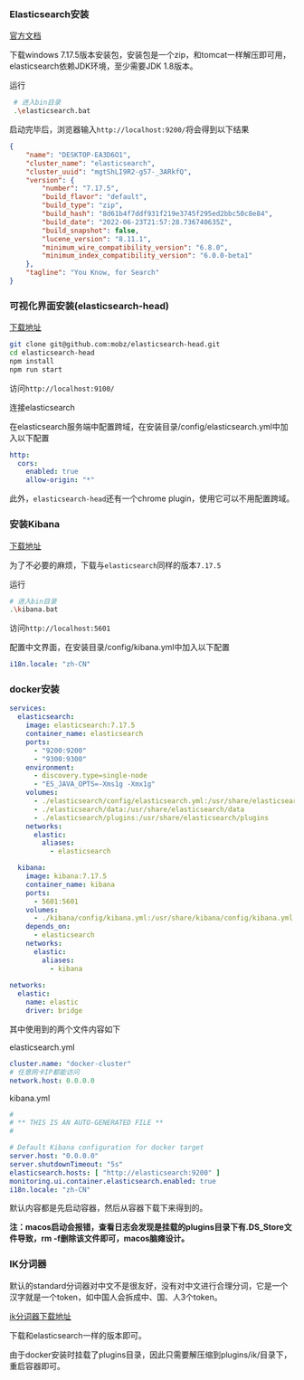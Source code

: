 ### Elasticsearch安装

[官方文档](https://www.elastic.co/guide/en/elasticsearch/reference/7.17/index.html)

下载windows 7.17.5版本安装包，安装包是一个zip，和tomcat一样解压即可用，elasticsearch依赖JDK环境，至少需要JDK 1.8版本。

运行

```bash
 # 进入bin目录
 .\elasticsearch.bat
```

启动完毕后，浏览器输入`http://localhost:9200/`将会得到以下结果

```json
{
    "name": "DESKTOP-EA3D6O1",
    "cluster_name": "elasticsearch",
    "cluster_uuid": "mgtShLI9R2-g57-_3ARkfQ",
    "version": {
        "number": "7.17.5",
        "build_flavor": "default",
        "build_type": "zip",
        "build_hash": "8d61b4f7ddf931f219e3745f295ed2bbc50c8e84",
        "build_date": "2022-06-23T21:57:28.736740635Z",
        "build_snapshot": false,
        "lucene_version": "8.11.1",
        "minimum_wire_compatibility_version": "6.8.0",
        "minimum_index_compatibility_version": "6.0.0-beta1"
    },
    "tagline": "You Know, for Search"
}
```

### 可视化界面安装(elasticsearch-head)

[下载地址](https://github.com/mobz/elasticsearch-head)

```bash
git clone git@github.com:mobz/elasticsearch-head.git
cd elasticsearch-head
npm install
npm run start
```

访问`http://localhost:9100/`

连接elasticsearch

在elasticsearch服务端中配置跨域，在安装目录/config/elasticsearch.yml中加入以下配置

```yaml
http: 
  cors:
    enabled: true
    allow-origin: "*"
```

此外，`elasticsearch-head`还有一个chrome plugin，使用它可以不用配置跨域。

### 安装Kibana

[下载地址](https://www.elastic.co/cn/downloads/past-releases#kibana)

为了不必要的麻烦，下载与`elasticsearch`同样的版本`7.17.5`

运行

```bash
# 进入bin目录
.\kibana.bat
```

访问`http://localhost:5601`

配置中文界面，在安装目录/config/kibana.yml中加入以下配置

```yaml
i18n.locale: "zh-CN"
```

### docker安装

```yaml
services:
  elasticsearch:
    image: elasticsearch:7.17.5
    container_name: elasticsearch
    ports:
      - "9200:9200"
      - "9300:9300"
    environment:
      - discovery.type=single-node
      - "ES_JAVA_OPTS=-Xms1g -Xmx1g"
    volumes:
      - ./elasticsearch/config/elasticsearch.yml:/usr/share/elasticsearch/config/elasticsearch.yml
      - ./elasticsearch/data:/usr/share/elasticsearch/data
      - ./elasticsearch/plugins:/usr/share/elasticsearch/plugins
    networks:
      elastic:
        aliases:
          - elasticsearch

  kibana:
    image: kibana:7.17.5
    container_name: kibana
    ports:
      - 5601:5601
    volumes:
      - ./kibana/config/kibana.yml:/usr/share/kibana/config/kibana.yml
    depends_on:
      - elasticsearch
    networks:
      elastic:
        aliases:
          - kibana
    
networks:
  elastic:
    name: elastic
    driver: bridge
```

其中使用到的两个文件内容如下

elasticsearch.yml

```yaml
cluster.name: "docker-cluster"
# 任意网卡IP都能访问
network.host: 0.0.0.0
```

kibana.yml

```yaml
#
# ** THIS IS AN AUTO-GENERATED FILE **
#

# Default Kibana configuration for docker target
server.host: "0.0.0.0"
server.shutdownTimeout: "5s"
elasticsearch.hosts: [ "http://elasticsearch:9200" ]
monitoring.ui.container.elasticsearch.enabled: true
i18n.locale: "zh-CN"
```

默认内容都是先启动容器，然后从容器下载下来得到的。

**注：macos启动会报错，查看日志会发现是挂载的plugins目录下有.DS_Store文件导致，rm -f删除该文件即可，macos脑瘫设计。**

### IK分词器

默认的standard分词器对中文不是很友好，没有对中文进行合理分词，它是一个汉字就是一个token，如中国人会拆成中、国、人3个token。

[ik分词器下载地址](https://github.com/medcl/elasticsearch-analysis-ik)

下载和elasticsearch一样的版本即可。

由于docker安装时挂载了plugins目录，因此只需要解压缩到plugins/ik/目录下，重启容器即可。
